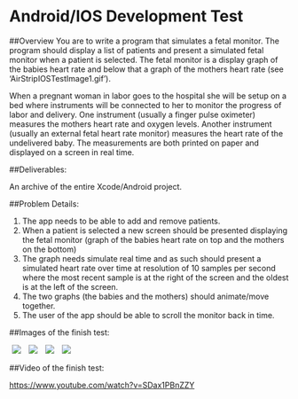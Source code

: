 Android/IOS Development Test
=========================

##Overview
You are to write a program that simulates a fetal monitor. The program should display a list of patients and present a simulated fetal monitor when a patient is selected. The fetal monitor is a display graph of the babies heart rate and below that a graph of the mothers heart rate (see ‘AirStripIOSTestImage1.gif’).

When a pregnant woman in labor goes to the hospital she will be setup on a bed where instruments will be connected to her to monitor the progress of labor and delivery. One instrument (usually a finger pulse oximeter) measures the mothers heart rate and oxygen levels. Another instrument (usually an external fetal heart rate monitor) measures the heart rate of the undelivered baby. The measurements are both printed on paper and displayed on a screen in real time.

##Deliverables:

An archive of the entire Xcode/Android project.

##Problem Details:
1. The app needs to be able to add and remove patients.
2. When a patient is selected a new screen should be presented displaying the fetal monitor (graph of the babies heart rate on top and the mothers on the bottom) 
3. The graph needs simulate real time and as such should present a simulated heart rate over time at resolution of 10 samples per second where the most recent sample is at the right of the screen and the oldest is at the left of the screen.
4. The two graphs (the babies and the mothers) should animate/move together.
5. The user of the app should be able to scroll the monitor back in time.


##Images of the finish test:

<img src="http://migueledgarcia.com/wordpress/wp-content/uploads/2014/07/Screenshot_2014-07-14-19-24-17.png" hspace="5">
<img src="http://migueledgarcia.com/wordpress/wp-content/uploads/2014/07/Screenshot_2014-07-14-19-25-12.png" hspace="5">
<img src="http://migueledgarcia.com/wordpress/wp-content/uploads/2014/07/Screenshot_2014-07-14-19-25-52.png" hspace="5">
<img src="http://migueledgarcia.com/wordpress/wp-content/uploads/2014/07/Screenshot_2014-07-14-19-26-11.png" hspace="5">

##Video of the finish test:

https://www.youtube.com/watch?v=SDax1PBnZZY
